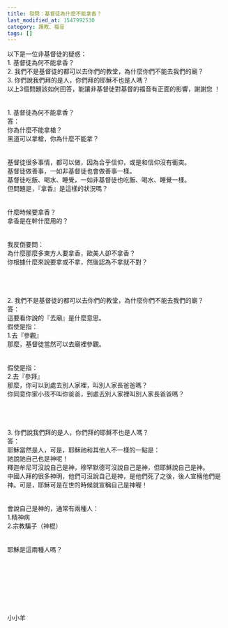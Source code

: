 ```yaml
---
title: 發問：基督徒為什麼不能拿香？
last_modified_at: 1547992530
category: 護教、福音
tags: []
---
```


<p>以下是一位非基督徒的疑惑：<br/>1. 基督徒為何不能拿香？<br/>2. 我們不是基督徒的都可以去你們的教堂，為什麼你們不能去我們的廟？<br/>3. 你們說我們拜的是人，你們拜的耶穌不也是人嗎？<br/>以上3個問題該如何回答，能讓非基督徒對基督的福音有正面的影響，謝謝您 ！<br/><!--more--><br/><br/>1. 基督徒為何不能拿香？<br/>答：<br/>你為什麼不能拿槍？<br/>黑道可以拿槍，你為什麼不能拿？<br/> <br/><br/>基督徒很多事情，都可以做，因為合乎信仰，或是和信仰沒有衝突。<br/>基督徒做善事，一如非基督徒也會做善事一樣。<br/>基督徒吃飯、喝水、睡覺，一如非基督徒也吃飯、喝水、睡覺一樣。<br/>但問題是，『拿香』是這樣的狀況嗎？<br/> <br/><br/>什麼時候要拿香？<br/>拿香是在幹什麼用的？<br/> <br/><br/>我反倒要問：<br/>為什麼那麼多東方人要拿香，歐美人卻不拿香？<br/>你根據什麼來說要拿或不拿，然後認為不拿就不對？<br/> <br/> <br/><br/><br/>2. 我們不是基督徒的都可以去你們的教堂，為什麼你們不能去我們的廟？<br/>答：<br/>這要看你說的『去廟』是什麼意思。<br/>假使是指：<br/>1.去『參觀』<br/>那麼，基督徒當然可以去廟裡參觀。<br/> <br/><br/>假使是指：<br/>2.去『參拜』<br/>那麼，你可以到處去別人家裡，叫別人家長爸爸嗎？<br/>你同意你家小孩不叫你爸爸，到處去別人家裡叫別人家長爸爸嗎？<br/> <br/> <br/> <br/><br/>3. 你們說我們拜的是人，你們拜的耶穌不也是人嗎？<br/>答：<br/>耶穌當然是人，可是，耶穌祂和其他人不一樣的一點是：<br/>祂說祂自己也是神呢！<br/>釋迦牟尼可沒說自己是神，穆罕默德可沒說自己是神，但耶穌說自己是神。<br/> 中國人拜的很多神明，他們可沒說自己是神，是他們死了之後，後人宣稱他們是神。可是，耶穌可是在世的時候就宣稱自己是神喔！<br/><br/><br/>會說自己是神的，通常有兩種人：<br/>1.精神病<br/>2.宗教騙子（神棍）<br/> <br/><br/>耶穌是這兩種人嗎？<br/><br/><br/><br/><br/><br/><br/><br/><br/>小小羊<br/><br/></p>